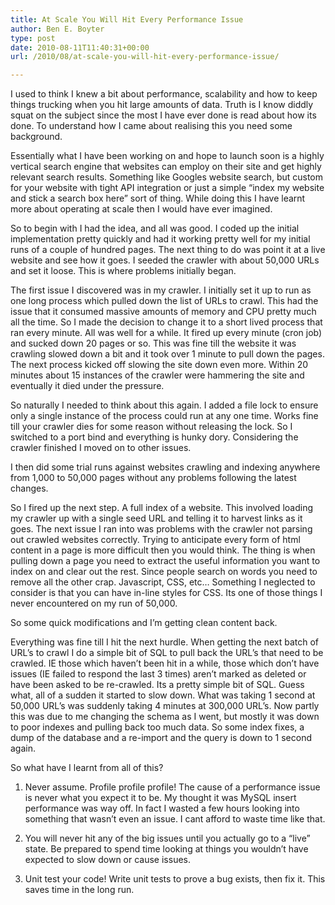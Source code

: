 ```yaml
---
title: At Scale You Will Hit Every Performance Issue
author: Ben E. Boyter
type: post
date: 2010-08-11T11:40:31+00:00
url: /2010/08/at-scale-you-will-hit-every-performance-issue/

---
```

I used to think I knew a bit about performance, scalability and how to keep things trucking when you hit large amounts of data. Truth is I know diddly squat on the subject since the most I have ever done is read about how its done. To understand how I came about realising this you need some background.

Essentially what I have been working on and hope to launch soon is a highly vertical search engine that websites can employ on their site and get highly relevant search results. Something like Googles website search, but custom for your website with tight API integration or just a simple &#8220;index my website and stick a search box here&#8221; sort of thing. While doing this I have learnt more about operating at scale then I would have ever imagined.

So to begin with I had the idea, and all was good. I coded up the initial implementation pretty quickly and had it working pretty well for my initial runs of a couple of hundred pages. The next thing to do was point it at a live website and see how it goes. I seeded the crawler with about 50,000 URLs and set it loose. This is where problems initially began.

The first issue I discovered was in my crawler. I initially set it up to run as one long process which pulled down the list of URLs to crawl. This had the issue that it consumed massive amounts of memory and CPU pretty much all the time. So I made the decision to change it to a short lived process that ran every minute. All was well for a while. It fired up every minute (cron job) and sucked down 20 pages or so. This was fine till the website it was crawling slowed down a bit and it took over 1 minute to pull down the pages. The next process kicked off slowing the site down even more. Within 20 minutes about 15 instances of the crawler were hammering the site and eventually it died under the pressure.

So naturally I needed to think about this again. I added a file lock to ensure only a single instance of the process could run at any one time. Works fine till your crawler dies for some reason without releasing the lock. So I switched to a port bind and everything is hunky dory. Considering the crawler finished I moved on to other issues.

I then did some trial runs against websites crawling and indexing anywhere from 1,000 to 50,000 pages without any problems following the latest changes.

So I fired up the next step. A full index of a website. This involved loading my crawler up with a single seed URL and telling it to harvest links as it goes. The next issue I ran into was problems with the crawler not parsing out crawled websites correctly. Trying to anticipate every form of html content in a page is more difficult then you would think. The thing is when pulling down a page you need to extract the useful information you want to index on and clear out the rest. Since people search on words you need to remove all the other crap. Javascript, CSS, etc&#8230; Something I neglected to consider is that you can have in-line styles for CSS. Its one of those things I never encountered on my run of 50,000.

So some quick modifications and I&#8217;m getting clean content back.

Everything was fine till I hit the next hurdle. When getting the next batch of URL&#8217;s to crawl I do a simple bit of SQL to pull back the URL&#8217;s that need to be crawled. IE those which haven&#8217;t been hit in a while, those which don&#8217;t have issues (IE failed to respond the last 3 times) aren&#8217;t marked as deleted or have been asked to be re-crawled. Its a pretty simple bit of SQL. Guess what, all of a sudden it started to slow down. What was taking 1 second at 50,000 URL&#8217;s was suddenly taking 4 minutes at 300,000 URL&#8217;s. Now partly this was due to me changing the schema as I went, but mostly it was down to poor indexes and pulling back too much data. So some index fixes, a dump of the database and a re-import and the query is down to 1 second again.

So what have I learnt from all of this?

1. Never assume. Profile profile profile! The cause of a performance issue is never what you expect it to be. My thought it was MySQL insert performance was way off. In fact I wasted a few hours looking into something that wasn&#8217;t even an issue. I cant afford to waste time like that.

2. You will never hit any of the big issues until you actually go to a &#8220;live&#8221; state. Be prepared to spend time looking at things you wouldn&#8217;t have expected to slow down or cause issues.

3. Unit test your code! Write unit tests to prove a bug exists, then fix it. This saves time in the long run.